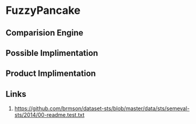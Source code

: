 # FuzzyPancake


## Comparision Engine



## Possible Implimentation


## Product Implimentation



## Links
1. https://github.com/brmson/dataset-sts/blob/master/data/sts/semeval-sts/2014/00-readme.test.txt